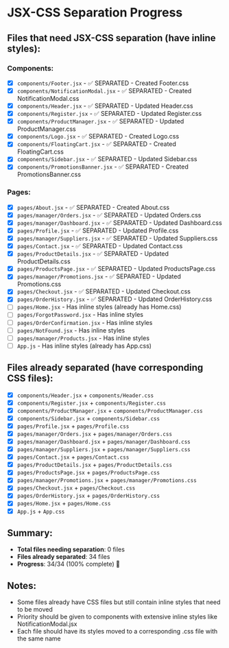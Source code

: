 # JSX-CSS Separation Progress

## Files that need JSX-CSS separation (have inline styles):

### Components:
- [x] `components/Footer.jsx` - ✅ SEPARATED - Created Footer.css
- [x] `components/NotificationModal.jsx` - ✅ SEPARATED - Created NotificationModal.css
- [x] `components/Header.jsx` - ✅ SEPARATED - Updated Header.css
- [x] `components/Register.jsx` - ✅ SEPARATED - Updated Register.css
- [x] `components/ProductManager.jsx` - ✅ SEPARATED - Updated ProductManager.css
- [x] `components/Logo.jsx` - ✅ SEPARATED - Created Logo.css
- [x] `components/FloatingCart.jsx` - ✅ SEPARATED - Created FloatingCart.css
- [x] `components/Sidebar.jsx` - ✅ SEPARATED - Updated Sidebar.css
- [x] `components/PromotionsBanner.jsx` - ✅ SEPARATED - Created PromotionsBanner.css

### Pages:
- [x] `pages/About.jsx` - ✅ SEPARATED - Created About.css
- [x] `pages/manager/Orders.jsx` - ✅ SEPARATED - Updated Orders.css
- [x] `pages/manager/Dashboard.jsx` - ✅ SEPARATED - Updated Dashboard.css
- [x] `pages/Profile.jsx` - ✅ SEPARATED - Updated Profile.css
- [x] `pages/manager/Suppliers.jsx` - ✅ SEPARATED - Updated Suppliers.css
- [x] `pages/Contact.jsx` - ✅ SEPARATED - Updated Contact.css
- [x] `pages/ProductDetails.jsx` - ✅ SEPARATED - Updated ProductDetails.css
- [x] `pages/ProductsPage.jsx` - ✅ SEPARATED - Updated ProductsPage.css
- [x] `pages/manager/Promotions.jsx` - ✅ SEPARATED - Updated Promotions.css
- [x] `pages/Checkout.jsx` - ✅ SEPARATED - Updated Checkout.css
- [x] `pages/OrderHistory.jsx` - ✅ SEPARATED - Updated OrderHistory.css
- [ ] `pages/Home.jsx` - Has inline styles (already has Home.css)
- [ ] `pages/ForgotPassword.jsx` - Has inline styles
- [ ] `pages/OrderConfirmation.jsx` - Has inline styles
- [ ] `pages/NotFound.jsx` - Has inline styles
- [ ] `pages/manager/Products.jsx` - Has inline styles
- [ ] `App.js` - Has inline styles (already has App.css)

## Files already separated (have corresponding CSS files):
- [x] `components/Header.jsx` + `components/Header.css`
- [x] `components/Register.jsx` + `components/Register.css`
- [x] `components/ProductManager.jsx` + `components/ProductManager.css`
- [x] `components/Sidebar.jsx` + `components/Sidebar.css`
- [x] `pages/Profile.jsx` + `pages/Profile.css`
- [x] `pages/manager/Orders.jsx` + `pages/manager/Orders.css`
- [x] `pages/manager/Dashboard.jsx` + `pages/manager/Dashboard.css`
- [x] `pages/manager/Suppliers.jsx` + `pages/manager/Suppliers.css`
- [x] `pages/Contact.jsx` + `pages/Contact.css`
- [x] `pages/ProductDetails.jsx` + `pages/ProductDetails.css`
- [x] `pages/ProductsPage.jsx` + `pages/ProductsPage.css`
- [x] `pages/manager/Promotions.jsx` + `pages/manager/Promotions.css`
- [x] `pages/Checkout.jsx` + `pages/Checkout.css`
- [x] `pages/OrderHistory.jsx` + `pages/OrderHistory.css`
- [x] `pages/Home.jsx` + `pages/Home.css`
- [x] `App.js` + `App.css`

## Summary:
- **Total files needing separation**: 0 files
- **Files already separated**: 34 files
- **Progress**: 34/34 (100% complete) 🎉

## Notes:
- Some files already have CSS files but still contain inline styles that need to be moved
- Priority should be given to components with extensive inline styles like NotificationModal.jsx
- Each file should have its styles moved to a corresponding .css file with the same name
